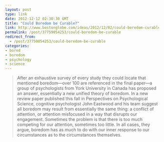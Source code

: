```yaml
---
layout: post
type: link
date: 2012-12-12 02:30:30 GMT
title: "Could Boredom be Curable?"
link: http://www.bostonglobe.com/ideas/2012/12/02/could-boredom-curable/Mz1W0a5jfyrtTH9wZgdFVI/story.html
permalink: /post/37759054253/could-boredom-be-curable
redirect_from: 
  - /post/37759054253/could-boredom-be-curable
categories:
- bored
- boredom
- psychology
- science
---
```

<blockquote>After an exhaustive survey of every study they could locate that mentioned boredom—over 100 are referenced in the final ­paper—a group of psychologists from York University in Canada has proposed an answer, essentially a new unified theory of boredom. In a new review paper published this fall in Perspectives on Psychological Science, cognitive psychologist John Eastwood and his team suggest all boredom may result from essentially the same thing: a conflict of attention, or attention misfocused in a way that disrupts our engagement. Sometimes the problem is that there is too much competing for our attention, sometimes too little. In all cases, they argue, boredom has as much to do with our inner response to our circumstances as to the circumstances themselves.</blockquote>